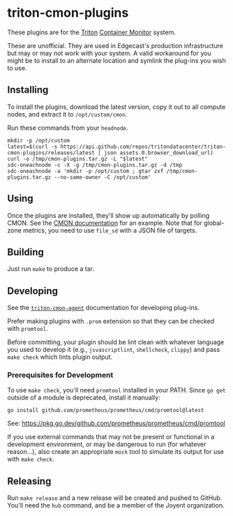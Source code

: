 <!-- This Source Code Form is subject to the terms of the Mozilla Public
   - License, v. 2.0. If a copy of the MPL was not distributed with this
   - file, You can obtain one at https://mozilla.org/MPL/2.0/. -->

<!--
   - Copyright 2020 Joyent, Inc.
   - Copyright 2025 Edgecast Cloud LLC.
   -->

# triton-cmon-plugins

These plugins are for the [Triton][triton] [Container Monitor][cmon] system.

These are unofficial. They are used in Edgecast's production infrastructure but
may or may not work with your system. A valid workaround for you might be to
install to an alternate location and symlink the plug-ins you wish to use.

[triton]: https://github.com/tritondatacenter/triton
[cmon]: https://github.com/tritondatacenter/triton-cmon

## Installing

To install the plugins, download the latest version, copy it out to all compute
nodes, and extract it to `/opt/custom/cmon`.

Run these commands from your `headnode`.

    mkdir -p /opt/custom
    latest=$(curl -s https://api.github.com/repos/tritondatacenter/triton-cmon-plugins/releases/latest | json assets.0.browser_download_url)
    curl -o /tmp/cmon-plugins.tar.gz -L "$latest"
    sdc-oneachnode -c -X -g /tmp/cmon-plugins.tar.gz -d /tmp
    sdc-oneachnode -a 'mkdir -p /opt/custom ; gtar zxf /tmp/cmon-plugins.tar.gz --no-same-owner -C /opt/custom'

## Using

Once the plugins are installed, they'll show up automatically by polling CMON.
See the [CMON documentation][cmon-doc] for an example. Note that for global-zone
metrics, you need to use `file_sd` with a JSON file of targets.

[cmon-doc]: https://github.com/joyent/triton-cmon/blob/master/docs/INSTALLING.md#sample-prometheus-server

## Building

Just run `make` to produce a tar.

## Developing

See the [`triton-cmon-agent`][agent-docs] documentation for developing plug-ins.

Prefer making plugins with `.prom` extension so that they can be checked with
`promtool`.

Before committing, your plugin should be lint clean with whatever language you
used to develop it (e.g., `jsvascriptlint`, `shellcheck`, `clippy`) and pass
`make check` which lints plugin output. 

### Prerequisites for Development

To use `make check`, you'll need `promtool` installed in your PATH. Since `go get` 
outside of a module is deprecated, install it manually:

    go install github.com/prometheus/prometheus/cmd/promtool@latest

See: https://pkg.go.dev/github.com/prometheus/prometheus/cmd/promtool

If you use external commands that may not be present or functional in a 
development environment, or may be dangerous to run (for whatever reason...), 
also create an appropriate `mock` tool to simulate its output for use with 
`make check`.

[agent-docs]: https://github.com/joyent/triton-cmon-agent/tree/master/docs#plugins

## Releasing

Run `make release` and a new release will be created and pushed to GitHub.
You'll need the `hub` command, and be a member of the Joyent organization.
